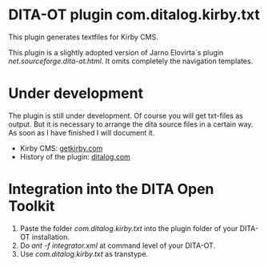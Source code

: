 # DITA-OT plugin com.ditalog.kirby.txt

This plugin generates textfiles for Kirby CMS.

This plugin is a slightly adopted version of Jarno Elovirta´s plugin _net.sourceforge.dita-ot.html_. It omits completely the navigation templates.

# Under development

The plugin is still under development. Of course you will get txt-files as output. But it is necessary to arrange the dita source files in a certain way. As soon as I have finished I will document it.

* Kirby CMS: [getkirby.com](http://getkirby.com)
* History of the plugin: [ditalog.com](http://www.ditalog.com)

# Integration into the DITA Open Toolkit

1. Paste the folder _com.ditalog.kirby.txt_ into the plugin folder of your DITA-OT installation.
2. Do _ant -f integrator.xml_ at command level of your DITA-OT.
3. Use _com.ditalog.kirby.txt_ as transtype.